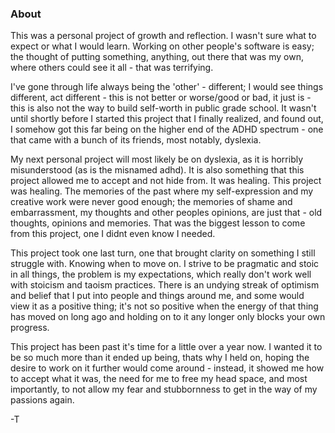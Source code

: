 ### About

This was a personal project of growth and reflection. I wasn't sure what to expect or what I would learn. Working on other people's software is easy; the thought of putting something, anything, out there that was my own, where others could see it all - that was terrifying. 

I've gone through life always being the 'other' - different; I would see things different, act different - this is not better or worse/good or bad, it just is - this is also not the way to build self-worth in public grade school. It wasn't until shortly before I started this project that I finally realized, and found out, I somehow got this far being on the higher end of the ADHD spectrum - one that came with a bunch of its friends, most notably, dyslexia. 

My next personal project will most likely be on dyslexia, as it is horribly misunderstood (as is the misnamed adhd). It is also something that this project allowed me to accept and not hide from. It was healing. This project was healing. The memories of the past where my self-expression and my creative work were never good enough; the memories of shame and embarrassment, my thoughts and other peoples opinions, are just that - old thoughts, opinions and memories. That was the biggest lesson to come from this project, one I didnt even know I needed.

This project took one last turn, one that brought clarity on something I still struggle with. Knowing when to move on. I strive to be pragmatic and stoic in all things, the problem is my expectations, which really don't work well with stoicism and taoism practices. There is an undying streak of optimism and belief that I put into people and things around me, and some would view it as a positive thing; it's not so positive when the energy of that thing has moved on long ago and holding on to it any longer only blocks your own progress. 

This project has been past it's time for a little over a year now. I wanted it to be so much more than it ended up being, thats why I held on, hoping the desire to work on it further would come around - instead, it showed me how to accept what it was, the need for me to free my head space, and most importantly, to not allow my fear and stubbornness to get in the way of my passions again.

-T